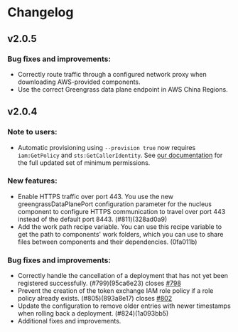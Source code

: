 # Changelog

## v2.0.5

### Bug fixes and improvements:
* Correctly route traffic through a configured network proxy when downloading AWS-provided components.
* Use the correct Greengrass data plane endpoint in AWS China Regions.

## v2.0.4
### Note to users:
* Automatic provisioning using `--provision true` now requires `iam:GetPolicy` and `sts:GetCallerIdentity`. See
  [our documentation](https://docs.aws.amazon.com/greengrass/v2/developerguide/install-greengrass-core-v2.html#provision-minimal-iam-policy) for the full updated set of minimum permissions.
### New features:
* Enable HTTPS traffic over port 443. You use the new greengrassDataPlanePort configuration parameter for the nucleus component to configure HTTPS communication to travel over port 443 instead of the default port 8443. (#811)(328ad0a9)
* Add the work path recipe variable. You can use this recipe variable to get the path to components' work folders, which you can use to share files between components and their dependencies. (0fa011b)

### Bug fixes and improvements:
* Correctly handle the cancellation of a deployment that has not yet been registered successfully. (#799)(95ca6e23) 
  closes [#798](https://github.com/aws-greengrass/aws-greengrass-nucleus/issues/798)
* Prevent the creation of the token exchange IAM role policy if a role policy already exists. (#805)(893a8e17) 
  closes [#802](https://github.com/aws-greengrass/aws-greengrass-nucleus/issues/802)
* Update the configuration to remove older entries with newer timestamps when rolling back a deployment. (#824)(1a093bb5)
* Additional fixes and improvements.
